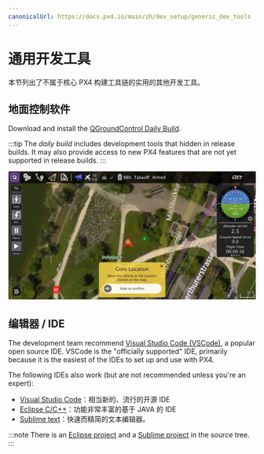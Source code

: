 ```yaml
---
canonicalUrl: https://docs.px4.io/main/zh/dev_setup/generic_dev_tools
---
```


# 通用开发工具

本节列出了不属于核心 PX4 构建工具链的实用的其他开发工具。

## 地面控制软件

Download and install the [QGroundControl Daily Build](https://docs.qgroundcontrol.com/master/en/releases/daily_builds.html).

:::tip
The *daily build* includes development tools that hidden in release builds. It may also provide access to new PX4 features that are not yet supported in release builds.
:::

![QGroundControl](../../assets/toolchain/qgc_goto.jpg)


## 编辑器 / IDE

The development team recommend [Visual Studio Code (VSCode)](../dev_setup/vscode.md), a popular open source IDE. VSCode is the "officially supported" IDE, primarily because it is the easiest of the IDEs to set up and use with PX4.

The following IDEs also work (but are not recommended unless you're an expert):
* [Visual Studio Code](https://code.visualstudio.com/)：相当新的、流行的开源 IDE
* [Eclipse C/C++](https://www.eclipse.org/downloads/eclipse-packages/)：功能非常丰富的基于 JAVA 的 IDE
* [Sublime text](https://www.sublimetext.com)：快速而精简的文本编辑器。

:::note
There is an [Eclipse project](https://github.com/PX4/PX4-Autopilot/blob/release/1.14/eclipse.project) and a [Sublime project](https://github.com/PX4/PX4-Autopilot/blob/release/1.14/Firmware.sublime-project) in the source tree.
:::
